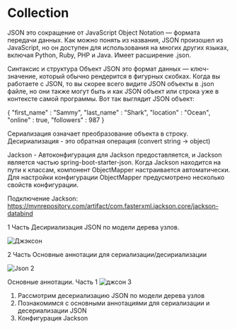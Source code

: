 # Collection

JSON это сокращение от JavaScript Object Notation — формата передачи данных. Как можно понять из названия, JSON произошел из JavaScript, но он доступен для использования на многих других языках, включая Python, Ruby, PHP и Java. Имеет расширение .json.

Синтаксис и структура
Объект JSON это формат данных — ключ-значение, который обычно рендерится в фигурных скобках. Когда вы работаете с JSON, то вы скорее всего видите JSON объекты в .json файле, но они также могут быть и как JSON объект или строка уже в контексте самой программы.
Вот так выглядит JSON объект:

{
  "first_name" : "Sammy",
  "last_name" : "Shark",
  "location" : "Ocean",
  "online" : true,
  "followers" : 987 
}

Сериализация означает преобразование объекта в строку.
Десириализация - это обратная операция (convert string -> object)

Jackson - Автоконфигурация для Jackson предоставляется, и Jackson является частью spring-boot-starter-json. Когда Jackson находится на пути к классам, компонент ObjectMapper настраивается автоматически. Для настройки конфигурации ObjectMapper предусмотрено несколько свойств конфигурации.

Подключение Jackson: https://mvnrepository.com/artifact/com.fasterxml.jackson.core/jackson-databind

1 Часть
Десириализация JSON по модели дерева узлов.

![Джэксон](https://user-images.githubusercontent.com/74898966/114870380-51008f80-9e22-11eb-92c4-98a4690c7fc9.png)

2 Часть 
Основные аннотации для сериализации/десириализации

![Json 2](https://user-images.githubusercontent.com/74898966/114890124-f02e8280-9e34-11eb-82d7-cf8faf656480.png)

Основные аннотации. Часть 1
![джсон 3](https://user-images.githubusercontent.com/74898966/114892042-9af37080-9e36-11eb-99de-b392991e316c.png)



1) Рассмотрим десериализацию JSON по модели дерева узлов
2) Познакомимся с основными аннотациями для сериализации и десериализации JSON
3) Конфигурация Jackson
